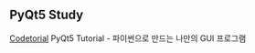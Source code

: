 ## PyQt5 Study

[Codetorial](http://codetorial.net/pyqt5/index.html) PyQt5 Tutorial - 파이썬으로 만드는 나만의 GUI 프로그램
